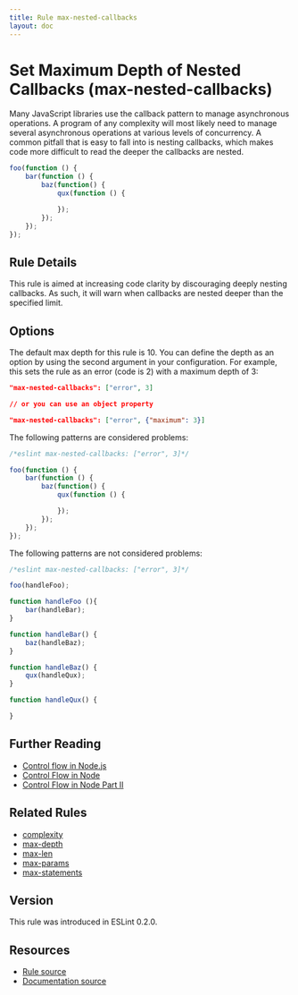 ```yaml
---
title: Rule max-nested-callbacks
layout: doc
---
```

<!-- Note: No pull requests accepted for this file. See README.md in the root directory for details. -->

# Set Maximum Depth of Nested Callbacks (max-nested-callbacks)

Many JavaScript libraries use the callback pattern to manage asynchronous operations. A program of any complexity will most likely need to manage several asynchronous operations at various levels of concurrency. A common pitfall that is easy to fall into is nesting callbacks, which makes code more difficult to read the deeper the callbacks are nested.

```js
foo(function () {
    bar(function () {
        baz(function() {
            qux(function () {

            });
        });
    });
});
```

## Rule Details

This rule is aimed at increasing code clarity by discouraging deeply nesting callbacks. As such, it will warn when callbacks are nested deeper than the specified limit.

## Options

The default max depth for this rule is 10. You can define the depth as an option by using the second argument in your configuration. For example, this sets the rule as an error (code is 2) with a maximum depth of 3:

```json
"max-nested-callbacks": ["error", 3]

// or you can use an object property

"max-nested-callbacks": ["error", {"maximum": 3}]
```

The following patterns are considered problems:

```js
/*eslint max-nested-callbacks: ["error", 3]*/

foo(function () {
    bar(function () {
        baz(function() {
            qux(function () {

            });
        });
    });
});
```

The following patterns are not considered problems:

```js
/*eslint max-nested-callbacks: ["error", 3]*/

foo(handleFoo);

function handleFoo (){
    bar(handleBar);
}

function handleBar() {
    baz(handleBaz);
}

function handleBaz() {
    qux(handleQux);
}

function handleQux() {

}
```

## Further Reading

* [Control flow in Node.js](http://book.mixu.net/node/ch7.html)
* [Control Flow in Node](http://howtonode.org/control-flow)
* [Control Flow in Node Part II](http://howtonode.org/control-flow-part-ii)

## Related Rules

* [complexity](complexity)
* [max-depth](max-depth)
* [max-len](max-len)
* [max-params](max-params)
* [max-statements](max-statements)

## Version

This rule was introduced in ESLint 0.2.0.

## Resources

* [Rule source](https://github.com/eslint/eslint/tree/master/lib/rules/max-nested-callbacks.js)
* [Documentation source](https://github.com/eslint/eslint/tree/master/docs/rules/max-nested-callbacks.md)

